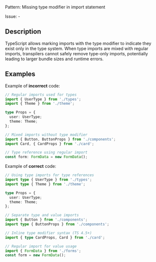 Pattern: Missing type modifier in import statement

Issue: -

## Description

TypeScript allows marking imports with the type modifier to indicate they exist only in the type system. When type imports are mixed with regular imports, transpilers cannot safely remove type-only imports, potentially leading to larger bundle sizes and runtime errors.

## Examples

Example of **incorrect** code:
```ts
// Regular imports used for types
import { UserType } from './types';
import { Theme } from './theme';

type Props = {
  user: UserType;
  theme: Theme;
};

// Mixed imports without type modifier
import { Button, ButtonProps } from './components';
import Card, { CardProps } from './card';

// Type reference using regular import
const form: FormData = new FormData();
```

Example of **correct** code:
```ts
// Using type imports for type references
import type { UserType } from './types';
import type { Theme } from './theme';

type Props = {
  user: UserType;
  theme: Theme;
};

// Separate type and value imports
import { Button } from './components';
import type { ButtonProps } from './components';

// Inline type modifier syntax (TS 4.5+)
import { type CardProps, Card } from './card';

// Regular import for value usage
import { FormData } from './forms';
const form = new FormData();
```